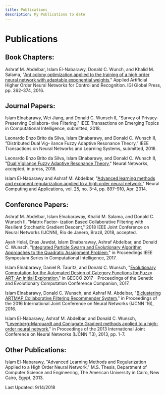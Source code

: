 ```yaml
---
title: Publications
description: My Publications to date
---
```


# Publications

## Book Chapters:

Ashraf M. Abdelbar, Islam El-Nabarawy, Donald C. Wunch, and Khalid M. Salama, "[Ant colony
optimization applied to the training of a high order neural network with
adaptable exponential weights][1]," Applied Artificial Higher Order Neural
Networks for Control and Recognition. IGI Global Press, pp. 362–374, 2016.

## Journal Papers:

Islam Elnabarawy, Wei Jiang, and Donald C. Wunsch II, "Survey of Privacy-Preserving Collabora-
tive Filtering," IEEE Transactions on Emerging Topics in Computational Intelligence, submitted, 2018.

Leonardo Enzo Brito da Silva, Islam Elnabarawy, and Donald C. Wunsch II, "Distributed Dual Vig-
ilance Fuzzy Adaptive Resonance Theory," IEEE Transactions on Neural Networks and Learning
Systems, submitted, 2018.

Leonardo Enzo Brito da Silva, Islam Elnabarawy, and Donald C. Wunsch II, "[Dual Vigilance Fuzzy
Adaptive Resonance Theory][7]," Neural Networks, accepted, in press, 2018.

Islam El-Nabarawy and Ashraf M. Abdelbar, "[Advanced learning methods and exponent
regularization applied to a high order neural network][2]," Neural Computing and Applications,
vol. 25, no. 3–4, pp. 897–910, Apr. 2014.

## Conference Papers:

Ashraf M. Abdelbar, Islam Elnabaraway, Khalid M. Salama, and Donald C. Wunsch II, "Matrix Factor-
ization Based Collaborative Filtering with Resilient Stochastic Gradient Descent," 2018 IEEE
Joint Conference on Neural Networks (IJCNN), Rio de Janero, Brazil, 2018, accepted.

Ayah Helal, Enas Jawdat, Islam Elnabaraway, Ashraf Abdelbar, and Donald C. Wunsch, "[Integrated
Particle Swarm and Evolutionary Algorithm Approaches to the Quadratic Assignment
Problem][3]," in Proceedings IEEE Symposium Series in Computational Intelligence, 2017.

Islam Elnabarawy, Daniel R. Tauritz, and Donald C. Wunsch, "[Evolutionary
Computation for the Automated Design of Category Functions for Fuzzy ART: An
Initial Exploration][4]," in GECCO 2017 - Proceedings of the Genetic and Evolutionary
Computation Conference Companion, 2017.

Islam Elnabarawy, Donald C. Wunsch, and Ashraf M. Abdelbar, "[Biclustering ARTMAP
Collaborative Filtering Recommender System][5]," in Proceedings of the 2016
International Joint Conference on Neural Networks (IJCNN ’16), 2016.

Islam El-Nabarawy, Ashraf M. Abdelbar, and Donald C. Wunsch, "[Levenberg-Marquardt and
Conjugate Gradient methods applied to a high-order neural network][6]," in
Proceedings of the 2013 International Joint Conference on Neural Networks
(IJCNN ’13), 2013, pp. 1–7.

## Other Publications:

Islam El-Nabarawy, "Advanced Learning Methods and Regularization Applied
to a High Order Neural Network," M.S. Thesis, Department of Computer Science
and Engineering, The American University in Cairo, New Cairo, Egypt, 2013.


Last Updated: 9/14/2018

[1]: https://www.igi-global.com/chapter/ant-colony-optimization-applied-to-the-training-of-a-high-order-neural-network-with-adaptable-exponential-weights/152111
[2]: https://link.springer.com/article/10.1007/s00521-014-1563-7
[3]: https://ieeexplore.ieee.org/document/8280797/
[4]: https://dl.acm.org/citation.cfm?id=3082056
[5]: http://ieeexplore.ieee.org/document/7727578/
[6]: https://ieeexplore.ieee.org/document/6707004/
[7]: https://www.sciencedirect.com/science/article/pii/S0893608018302776?via%3Dihub

